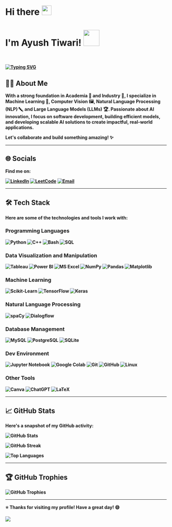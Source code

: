 <h1>Hi there <img src="https://raw.githubusercontent.com/MartinHeinz/MartinHeinz/master/wave.gif" width="30px">  </h1>
  <h1>I'm <b>Ayush Tiwari!<b/> <img src="https://media.giphy.com/media/mGcNjsfWAjY5AEZNw6/giphy.gif" width="50"></h1>

<br>

[![Typing SVG](https://readme-typing-svg.herokuapp.com?font=&size=32&duration=4500&pause=1000&color=7C7BF7&center=true&vCenter=true&random=false&width=435&lines=Motivated+AI+Engineer)](https://git.io/typing-svg)

## 👨‍💻 About Me

With a strong foundation in Academia 📖 and Industry 💼, I specialize in Machine Learning 🤖, Computer Vision 🖼️, Natural Language Processing (NLP) 🔤, and Large Language Models (LLMs) 🏆.
Passionate about AI innovation, I focus on software development, building efficient models, and developing scalable AI solutions to create impactful, real-world applications. 

Let's collaborate and build something amazing! ✨  

---

## 🌐 Socials

Find me on:

[![LinkedIn](https://img.shields.io/badge/LinkedIn-0077B5?style=for-the-badge&logo=linkedin&logoColor=white)](https://www.linkedin.com/in/headlessstart/)
[![LeetCode](https://img.shields.io/badge/LeetCode-FFA116?style=for-the-badge&logo=leetcode&logoColor=black)](https://leetcode.com/u/headless_start/)
[![Email](https://img.shields.io/badge/Email-D14836?style=for-the-badge&logo=gmail&logoColor=white)](mailto:tiwari.ayush@b-tu.de)

---

## 🛠️ Tech Stack

Here are some of the technologies and tools I work with:

### Programming Languages
![Python](https://img.shields.io/badge/Python-3776AB?style=for-the-badge&logo=python&logoColor=white)
![C++](https://img.shields.io/badge/C%2B%2B-00599C?style=for-the-badge&logo=c%2B%2B&logoColor=white)
![Bash](https://img.shields.io/badge/Bash-4EAA25?style=for-the-badge&logo=gnu-bash&logoColor=white)
![SQL](https://img.shields.io/badge/SQL-4479A1?style=for-the-badge&logo=sql&logoColor=white)

### Data Visualization and Manipulation
![Tableau](https://img.shields.io/badge/Tableau-E97627?style=for-the-badge&logo=tableau&logoColor=white) ![Power BI](https://img.shields.io/badge/Power%20BI-F2C811?style=for-the-badge&logo=powerbi&logoColor=black) ![MS Excel](https://img.shields.io/badge/Microsoft%20Excel-217346?style=for-the-badge&logo=microsoftexcel&logoColor=white) ![NumPy](https://img.shields.io/badge/NumPy-013243?style=for-the-badge&logo=numpy&logoColor=white) ![Pandas](https://img.shields.io/badge/Pandas-150458?style=for-the-badge&logo=pandas&logoColor=white) ![Matplotlib](https://img.shields.io/badge/Matplotlib-008080?style=for-the-badge&logo=matplotlib&logoColor=white)

### Machine Learning
![Scikit-Learn](https://img.shields.io/badge/Scikit_Learn-F7931E?style=for-the-badge&logo=scikit-learn&logoColor=white)
![TensorFlow](https://img.shields.io/badge/TensorFlow-FF6F00?style=for-the-badge&logo=tensorflow&logoColor=white)
![Keras](https://img.shields.io/badge/Keras-D00000?style=for-the-badge&logo=keras&logoColor=white)

### Natural Language Processing
![spaCy](https://img.shields.io/badge/spaCy-09A3D5?style=for-the-badge&logo=spacy&logoColor=white) ![Dialogflow](https://img.shields.io/badge/Dialogflow-FF9800?style=for-the-badge&logo=dialogflow&logoColor=white)

### Database Management
![MySQL](https://img.shields.io/badge/MySQL-4479A1?style=for-the-badge&logo=mysql&logoColor=white)  ![PostgreSQL](https://img.shields.io/badge/PostgreSQL-336791?style=for-the-badge&logo=postgresql&logoColor=white)  ![SQLite](https://img.shields.io/badge/SQLite-003B57?style=for-the-badge&logo=sqlite&logoColor=white)  

### Dev Environment
![Jupyter Notebook](https://img.shields.io/badge/Jupyter-FA0F00?style=for-the-badge&logo=jupyter&logoColor=white)  ![Google Colab](https://img.shields.io/badge/Google%20Colab-F9AB00?style=for-the-badge&logo=googlecolab&logoColor=white)  ![Git](https://img.shields.io/badge/Git-F05032?style=for-the-badge&logo=git&logoColor=white)  ![GitHub](https://img.shields.io/badge/GitHub-181717?style=for-the-badge&logo=github&logoColor=white)  ![Linux](https://img.shields.io/badge/Linux-FCC624?style=for-the-badge&logo=linux&logoColor=black)  

### Other Tools  
![Canva](https://img.shields.io/badge/Canva-00C4CC?style=for-the-badge&logo=canva&logoColor=white) ![ChatGPT](https://img.shields.io/badge/ChatGPT-00A67E?style=for-the-badge&logo=openai&logoColor=white) ![LaTeX](https://img.shields.io/badge/LaTeX-008080?style=for-the-badge&logo=latex&logoColor=white)

---

## 📈 GitHub Stats

Here's a snapshot of my GitHub activity:

![GitHub Stats](https://github-readme-stats.vercel.app/api?username=headless-start&show_icons=true&theme=radical&cache_seconds=170)

![GitHub Streak](https://github-readme-streak-stats.herokuapp.com/?user=headless-start&how_icons=true&theme=radical&cache_seconds=170)

![Top Languages](https://github-readme-stats.vercel.app/api/top-langs/?username=headless-start&layout=compact&theme=radical&cache_seconds=170)

---

## 🏆 GitHub Trophies  
![GitHub Trophies](https://github-profile-trophy.vercel.app/?username=headless-start&theme=radical&no-frame=true&no-bg=false&margin-w=4&cache=170)

---

⭐️ Thanks for visiting my profile! Have a great day! 😄

[![](https://visitcount.itsvg.in/api?id=headless-start&icon=8&color=8)](https://visitcount.itsvg.in)
